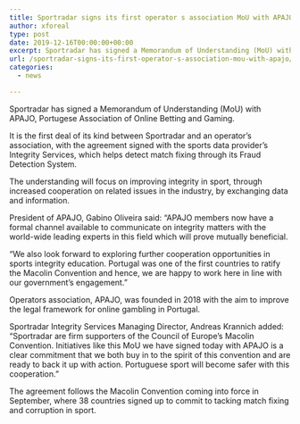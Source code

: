 ```yaml
---
title: Sportradar signs its first operator s association MoU with APAJO
author: xforeal 
type: post
date: 2019-12-16T00:00:00+00:00
excerpt: Sportradar has signed a Memorandum of Understanding (MoU) with APAJO, Portugese Association of Online Betting and Gaming
url: /sportradar-signs-its-first-operator-s-association-mou-with-apajo/
categories:
  - news

---
```

Sportradar has signed a Memorandum of Understanding (MoU) with APAJO, Portugese Association of Online Betting and Gaming.

It is the first deal of its kind between Sportradar and an operator&rsquo;s association, with the agreement signed with the sports data provider&rsquo;s Integrity Services, which helps detect match fixing through its Fraud Detection System.

The understanding will focus on improving integrity in sport, through increased cooperation on related issues in the industry, by exchanging data and information.

President of APAJO, Gabino Oliveira said: &ldquo;APAJO members now have a formal channel available to communicate on integrity matters with the world-wide leading experts in this field which will prove mutually beneficial.

&ldquo;We also look forward to exploring further cooperation opportunities in sports integrity education. Portugal was one of the first countries to ratify the Macolin Convention and hence, we are happy to work here in line with our government&rsquo;s engagement.&rdquo;

Operators association, APAJO, was founded in 2018 with the aim to improve the legal framework for online gambling in Portugal.

Sportradar Integrity Services Managing Director, Andreas Krannich added: &ldquo;Sportradar are firm supporters of the Council of Europe&rsquo;s Macolin Convention. Initiatives like this MoU we have signed today with APAJO is a clear commitment that we both buy in to the spirit of this convention and are ready to back it up with action. Portuguese sport will become safer with this cooperation.&rdquo;

The agreement follows the Macolin Convention coming into force in September, where 38 countries signed up to commit to tacking match fixing and corruption in sport.